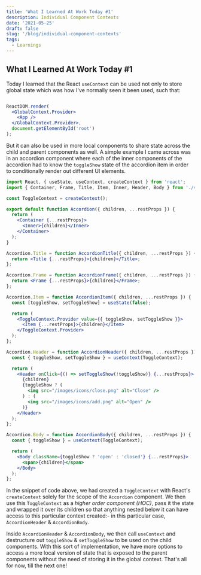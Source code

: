 ```yaml
---
title: 'What I Learned At Work Today #1'
description: Individual Component Contexts
date: '2021-05-25'
draft: false
slug: '/blog/individual-component-contexts'
tags:
  - Learnings
---
```


## What I Learned At Work Today #1

Today I learned that the React `useContext` can be used not only to store global state which was how I've normally seen it been used, such that:

```jsx

ReactDOM.render(
  <GlobalContext.Provider>
    <App />
  </GlobalContext.Provider>,
  document.getElementById('root')
);

```

But it can also be used in more local components to share state across the child and parent components as well. A simple example I came across was in an accordion component where each of the inner components of the accordion had to know the `toggleShow` state of the accordion item in order to conditionally render out different UI elements.

```jsx
import React, { useState, useContext, createContext } from 'react';
import { Container, Frame, Title, Item, Inner, Header, Body } from './styles/accordion';

const ToggleContext = createContext();

export default function Accordion({ children, ...restProps }) {
  return (
    <Container {...restProps}>
      <Inner>{children}</Inner>
    </Container>
  );
}

Accordion.Title = function AccordionTitle({ children, ...restProps }) {
  return <Title {...restProps}>{children}</Title>;
};

Accordion.Frame = function AccordionFrame({ children, ...restProps }) {
  return <Frame {...restProps}>{children}</Frame>;
};

Accordion.Item = function AccordionItem({ children, ...restProps }) {
  const [toggleShow, setToggleShow] = useState(false);

  return (
    <ToggleContext.Provider value={{ toggleShow, setToggleShow }}>
      <Item {...restProps}>{children}</Item>
    </ToggleContext.Provider>
  );
};

Accordion.Header = function AccordionHeader({ children, ...restProps }) {
  const { toggleShow, setToggleShow } = useContext(ToggleContext);

  return (
    <Header onClick={() => setToggleShow(!toggleShow)} {...restProps}>
      {children}
      {toggleShow ? (
        <img src="/images/icons/close.png" alt="Close" />
      ) : (
        <img src="/images/icons/add.png" alt="Open" />
      )}
    </Header>
  );
};

Accordion.Body = function AccordionBody({ children, ...restProps }) {
  const { toggleShow } = useContext(ToggleContext);

  return (
    <Body className={toggleShow ? 'open' : 'closed'} {...restProps}>
      <span>{children}</span>
    </Body>
  );
};

```

In the snippet of code above, we had created a `ToggleContext` with React's `createContext` solely for the scope of the `Accordion` component. We then use this `ToggleContext` as a *higher order component (HOC)*, pass it the state and wrapped it over its children so that anything nested below it can have access to this particular context created:- in this particular case, `AccordionHeader` & `AccordionBody`.

Inside `AccordionHeader` & `AccordionBody`, we then call `useContext` and destructure out `toggleShow` & `setToggleShow` to be used on the child components. With this sort of implementation, we have more options to access a more local version of state that is exposed to the parent components without the need of storing it in the global context. That's all for now, till the next one!
